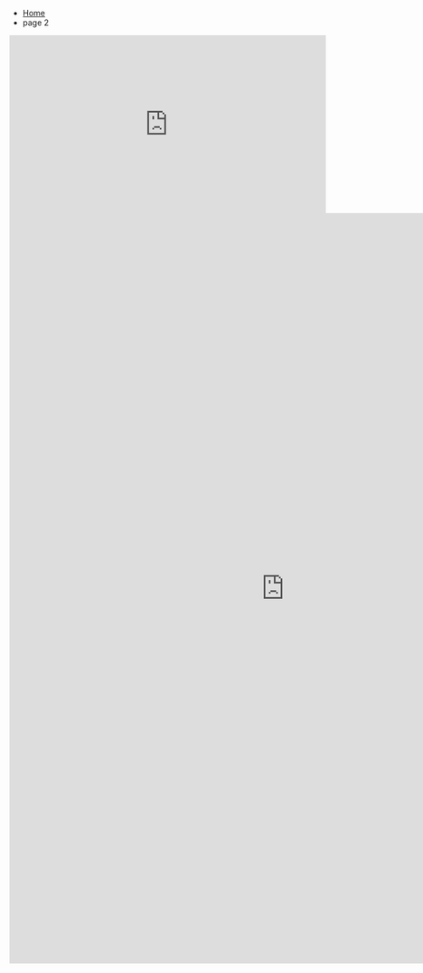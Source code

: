 <ul class="breadcrumb">
  <li><a href="index.html">Home</a></li>
  <li>page 2</li>
</ul>



<iframe width="560" height="315" src="https://www.youtube.com/embed/mHqTpEgDRwQ?rel=0" frameborder="0" allowfullscreen></iframe>

<iframe src="https://h5p.org/h5p/embed/136144" width="972" height="1329" frameborder="0" allowfullscreen="allowfullscreen"></iframe><script src="https://h5p.org/sites/all/modules/h5p/library/js/h5p-resizer.js" charset="UTF-8"></script>

